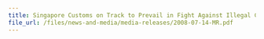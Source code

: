 ```yaml
---
title: Singapore Customs on Track to Prevail in Fight Against Illegal Cigarettes 
file_url: /files/news-and-media/media-releases/2008-07-14-MR.pdf
---
```

